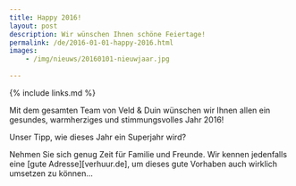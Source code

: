 ```yaml
---
title: Happy 2016!
layout: post
description: Wir wünschen Ihnen schöne Feiertage!
permalink: /de/2016-01-01-happy-2016.html
images: 
    - /img/nieuws/20160101-nieuwjaar.jpg
    
---
```


{% include links.md %}

Mit dem gesamten Team von Veld & Duin wünschen wir Ihnen allen ein gesundes, warmherziges und stimmungsvolles Jahr 2016! 

Unser Tipp, wie dieses Jahr ein Superjahr wird?<br>

Nehmen Sie sich genug Zeit für Familie und Freunde. Wir kennen jedenfalls eine [gute Adresse][verhuur.de], um dieses gute Vorhaben auch wirklich umsetzen zu können...


